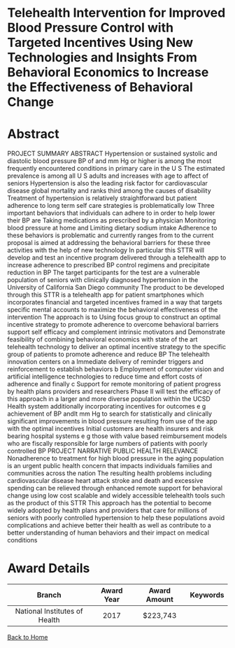 
Telehealth Intervention for Improved Blood Pressure Control with Targeted Incentives Using New Technologies and Insights From Behavioral Economics to Increase the Effectiveness of Behavioral Change
=====================================================================================================================================================================================================

# Abstract


PROJECT SUMMARY ABSTRACT  Hypertension  or sustained systolic and diastolic blood pressure  BP  of
    and    mm Hg or higher  is among the most frequently encountered conditions in primary care in the U S 
The estimated prevalence is     among all U S  adults and increases with age to affect     of seniors 
Hypertension is also the leading risk factor for cardiovascular disease  global mortality  and ranks third among
the causes of disability  Treatment of hypertension is relatively straightforward  but patient adherence to long 
term self care strategies is problematically low  Three important behaviors that individuals can adhere to in
order to help lower their BP are    Taking medications as prescribed by a physician     Monitoring blood
pressure at home  and    Limiting dietary sodium intake  Adherence to these behaviors is problematic and
currently ranges from     to      the current proposal is aimed at addressing the behavioral barriers for
these three activities with the help of new technology  In particular  this STTR will develop and test an incentive
program delivered through a telehealth app to increase adherence to prescribed BP control regimens  and
precipitate reduction in BP  The target participants for the test are a vulnerable population of seniors with
clinically diagnosed hypertension in the University of California   San Diego community  The product to be
developed through this STTR is a telehealth app for patient smartphones  which incorporates financial and
targeted incentives framed in a way that targets specific  mental accounts  to maximize the behavioral
effectiveness of the intervention  The approach is to     Using focus group to construct an optimal incentive
strategy to promote adherence to overcome behavioral barriers  support self efficacy  and complement intrinsic
motivators  and     Demonstrate feasibility of combining behavioral economics with state of the art telehealth
technology to deliver an optimal incentive strategy to the specific group of patients to promote adherence and
reduce BP  The telehealth innovation centers on  a  Immediate delivery of reminder triggers and reinforcement
to establish behaviors   b  Employment of computer vision and artificial intelligence technologies to reduce time
and effort costs of adherence  and finally  c  Support for remote monitoring of patient progress by health plans 
providers and researchers  Phase II will test the efficacy of this approach in a larger and more diverse
population within the UCSD Health system  additionally incorporating incentives for outcomes  e g  
achievement of BP andlt         mm Hg  to search for statistically and clinically significant improvements in blood
pressure resulting from use of the app with the optimal incentives  Initial customers are health insurers and
risk bearing hospital systems  e g  those with value based reimbursement models   who are fiscally
responsible for large numbers of patients with poorly controlled BP PROJECT NARRATIVE PUBLIC HEALTH RELEVANCE  Nonadherence to treatment for high blood pressure
in the aging population is an urgent public health concern that impacts individuals  families  and communities
across the nation  The resulting health problems  including cardiovascular disease  heart attack  stroke  and
death  and excessive spending  can be relieved through enhanced remote support for behavioral change using
low cost  scalable  and widely accessible telehealth tools  such as the product of this STTR  This approach has
the potential to become widely adopted by health plans and providers that care for millions of seniors with
poorly controlled hypertension to help these populations avoid complications and achieve better their health  as
well as contribute to a better understanding of human behaviors and their impact on medical conditions  

# Award Details

|Branch|Award Year|Award Amount|Keywords|
| :---: | :---: | :---: | :---: |
|National Institutes of Health|2017|$223,743||
  
  


[Back to Home](https://github.com/chrischow/dod_sbir_awards/Reports/JH/#2314)